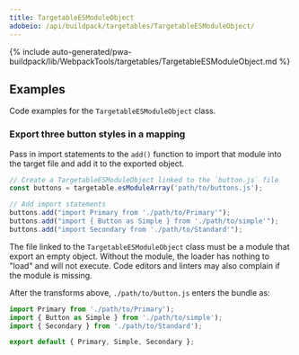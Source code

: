 ```yaml
---
title: TargetableESModuleObject
adobeio: /api/buildpack/targetables/TargetableESModuleObject/
---
```


<!--
The reference doc content is generated automatically from the source code.
To update this section, update the doc blocks in the source code
-->

{% include auto-generated/pwa-buildpack/lib/WebpackTools/targetables/TargetableESModuleObject.md %}

## Examples

Code examples for the `TargetableESModuleObject` class.

### Export three button styles in a mapping

Pass in import statements to the `add()` function to import that module into the target file and add it to the exported object.

```js
// Create a TargetableESModuleObject linked to the `button.js` file
const buttons = targetable.esModuleArray('path/to/buttons.js');

// Add import statements
buttons.add("import Primary from './path/to/Primary'");
buttons.add("import { Button as Simple } from './path/to/simple'");
buttons.add("import Secondary from './path/to/Standard'");
```

The file linked to the `TargetableESModuleObject` class must be a module that export an empty object.
Without the module, the loader has nothing to "load" and will not execute.
Code editors and linters may also complain if the module is missing.

After the transforms above, `./path/to/button.js` enters the bundle as:

```js
import Primary from './path/to/Primary');
import { Button as Simple } from './path/to/simple');
import { Secondary } from './path/to/Standard');

export default { Primary, Simple, Secondary };
```

[export-esm-collection-loader]: https://github.com/magento/pwa-studio/blob/develop/packages/pwa-buildpack/lib/WebpackTools/loaders/export-esm-collection-loader.js